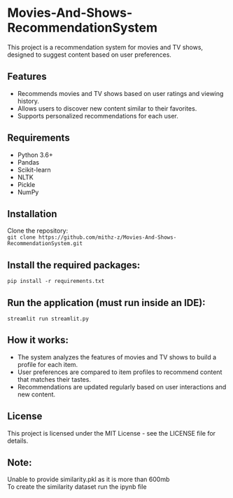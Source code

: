 # Movies-And-Shows-RecommendationSystem
This project is a recommendation system for movies and TV shows, designed to suggest content based on user preferences.

## Features  
* Recommends movies and TV shows based on user ratings and viewing history.  
* Allows users to discover new content similar to their favorites.  
* Supports personalized recommendations for each user.  

## Requirements  
* Python 3.6+  
* Pandas  
* Scikit-learn  
* NLTK  
* Pickle  
* NumPy  

## Installation  
Clone the repository:  
```git clone https://github.com/mithz-z/Movies-And-Shows-RecommendationSystem.git```

## Install the required packages:  
```pip install -r requirements.txt```

## Run the application (must run inside an IDE):  
```streamlit run streamlit.py```  

## How it works:  
* The system analyzes the features of movies and TV shows to build a profile for each item.  
* User preferences are compared to item profiles to recommend content that matches their tastes.  
* Recommendations are updated regularly based on user interactions and new content.

## License  
This project is licensed under the MIT License - see the LICENSE file for details.

## Note:  
Unable to provide similarity.pkl as it is more than 600mb  
To create the similarity dataset run the ipynb file
